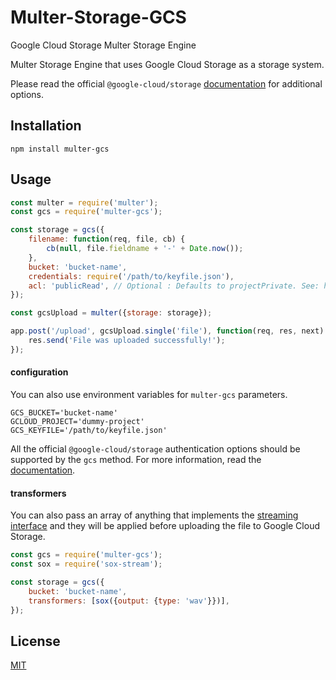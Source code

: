 # Multer-Storage-GCS

Google Cloud Storage Multer Storage Engine

Multer Storage Engine that uses Google Cloud Storage as a storage system.

Please read the official `@google-cloud/storage` [documentation](https://googlecloudplatform.github.io/google-cloud-node/#/docs/storage/) for additional options.

## Installation

	npm install multer-gcs

## Usage

```javascript
const multer = require('multer');
const gcs = require('multer-gcs');

const storage = gcs({
	filename: function(req, file, cb) {
		cb(null, file.fieldname + '-' + Date.now());
	},
	bucket: 'bucket-name',
	credentials: require('/path/to/keyfile.json'),
	acl: 'publicRead', // Optional : Defaults to projectPrivate. See: https://cloud.google.com/storage/docs/access-control/lists
});

const gcsUpload = multer({storage: storage});

app.post('/upload', gcsUpload.single('file'), function(req, res, next) {
	res.send('File was uploaded successfully!');
});
```

#### configuration

You can also use environment variables for `multer-gcs` parameters.
```
GCS_BUCKET='bucket-name'
GCLOUD_PROJECT='dummy-project'
GCS_KEYFILE='/path/to/keyfile.json'
```

All the official `@google-cloud/storage` authentication options should be supported by the `gcs` method. For more information, read the [documentation](https://googlecloudplatform.github.io/google-cloud-node/#/docs/storage/guides/authentication).

#### transformers

You can also pass an array of anything that implements the [streaming interface](https://nodejs.org/api/stream.html) and they will be applied before uploading the file to Google Cloud Storage.
```javascript
const gcs = require('multer-gcs');
const sox = require('sox-stream');

const storage = gcs({
	bucket: 'bucket-name',
	transformers: [sox({output: {type: 'wav'}})],
});
```

## License

[MIT](LICENSE)
